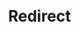 ﻿---
layout: src/layouts/Redirect.astro
title: Redirect
redirect: https://octopus.com/docs/getting-started/first-deployment/legacy-guide/2022/define-the-deployment-process
pubDate:  2023-01-01
navSearch: false
navSitemap: false
navMenu: false
---
